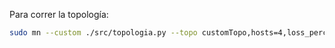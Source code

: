 Para correr la topología:
```bash
sudo mn --custom ./src/topologia.py --topo customTopo,hosts=4,loss_percent=10 --mac -x
```
